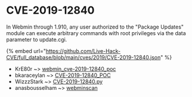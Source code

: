 # CVE-2019-12840

In Webmin through 1.910, any user authorized to the "Package Updates" module can execute arbitrary commands with root privileges via the data parameter to update.cgi.

{% embed url="https://github.com/Live-Hack-CVE/full_database/blob/main/cves/2019/CVE-2019-12840.json" %}


* KrE80r ~> [webmin_cve-2019-12840_poc](https://zeste.alice-snow.ru/2019/database/cve-2019-12840/webmin_cve-2019-12840_poc-kre80r)
* bkaraceylan ~> [CVE-2019-12840_POC](https://zeste.alice-snow.ru/2019/database/cve-2019-12840/cve-2019-12840_poc-bkaraceylan)
* WizzzStark ~> [CVE-2019-12840.py](https://zeste.alice-snow.ru/2019/database/cve-2019-12840/cve-2019-12840.py-wizzzstark)
* anasbousselham ~> [webminscan](https://zeste.alice-snow.ru/2019/database/cve-2019-12840/webminscan-anasbousselham)